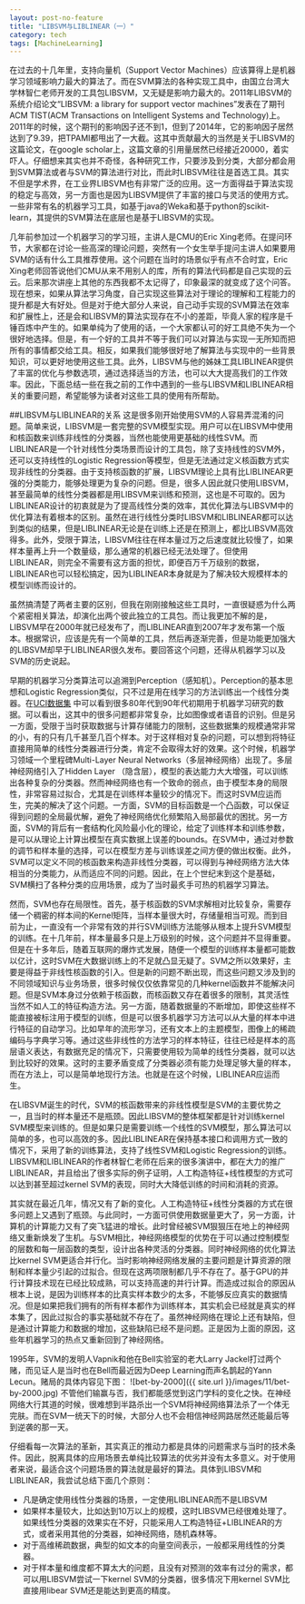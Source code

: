```yaml
---
layout: post-no-feature
title: "LIBSVM与LIBLINEAR（一）"
category: tech
tags: [MachineLearning]
---
```


在过去的十几年里，支持向量机（Support Vector Machines）应该算得上是机器学习领域影响力最大的算法了。而在SVM算法的各种实现工具中，由国立台湾大学林智仁老师开发的工具包LIBSVM，又无疑是影响力最大的。2011年LIBSVM的系统介绍论文“LIBSVM: a library for support vector machines”发表在了期刊ACM TIST(ACM Transactions on Intelligent Systems and Technology)上。2011年的时候，这个期刊的影响因子还不到1，但到了2014年，它的影响因子居然达到了9.39，把TPAMI都甩出了一大截。这其中贡献最大的当然是关于LIBSVM的这篇论文，在google scholar上，这篇文章的引用量居然已经接近20000，着实吓人。仔细想来其实也并不奇怪，各种研究工作，只要涉及到分类，大部分都会用到SVM算法或者与SVM的算法进行对比，而此时LIBSVM往往是首选工具。其实不但是学术界，在工业界LIBSVM也有非常广泛的应用。这一方面得益于算法实现的稳定与高效，另一方面也是因为LIBSVM提供了丰富的接口与灵活的使用方式。一些非常有名的机器学习工具，如基于java的Weka和基于python的scikit-learn，其提供的SVM算法在底层也是基于LIBSVM的实现。

几年前参加过一个机器学习的学习班，主讲人是CMU的Eric Xing老师。在提问环节，大家都在讨论一些高深的理论问题，突然有一个女生举手提问主讲人如果要用SVM的话有什么工具推荐使用。这个问题在当时的场景似乎有点不合时宜，Eric Xing老师回答说他们CMU从来不用别人的库，所有的算法代码都是自己实现的云云。后来那次讲座上其他的东西我都不太记得了，印象最深的就变成了这个问答。现在想来，如果从算法学习角度，自己实现这些算法对于理论的理解和工程能力的提升都是大有好处。但是对于绝大部分人来说，自己动手实现的SVM算法在效率和扩展性上，还是会和LIBSVM的算法实现存在不小的差距，毕竟人家的程序是千锤百炼中产生的。如果单纯为了使用的话，一个大家都认可的好工具绝不失为一个很好地选择。但是，有一个好的工具并不等于我们可以对算法与实现一无所知而把所有的事情都交给工具。相反，如果我们能够很好地了解算法与实现中的一些背景知识，可以更好地使用这些工具。此外，LIBSVM与他的姊妹工具LIBLINEAR提供了丰富的优化与参数选项，通过选择适当的方法，也可以大大提高我们的工作效率。因此，下面总结一些在我之前的工作中遇到的一些与LIBSVM和LIBLINEAR相关的重要问题，希望能够为读者对这些工具的使用有所帮助。

##LIBSVM与LIBLINEAR的关系
这是很多刚开始使用SVM的人容易弄混淆的问题。简单来说，LIBSVM是一套完整的SVM模型实现。用户可以在LIBSVM中使用和核函数来训练非线性的分类器，当然也能使用更基础的线性SVM。而LIBLINEAR是一个针对线性分类场景而设计的工具包，除了支持线性的SVM外，还可以支持线性的Logistic Regression等模型，但是无法通过定义核函数方式实现非线性的分类器。由于支持核函数的扩展，LIBSVM理论上具有比LIBLINEAR更强的分类能力，能够处理更为复杂的问题。但是，很多人因此就只使用LIBSVM，甚至最简单的线性分类器都是用LIBSVM来训练和预测，这也是不可取的。因为LIBLINEAR设计的初衷就是为了提高线性分类的效率，其优化算法与LIBSVM中的优化算法有着根本的区别。虽然在进行线性分类时LIBSVM和LIBLINEAR都可以达到类似的结果，但是LIBLINEAR无论是在训练上还是在预测上，都比LIBSVM高效得多。此外，受限于算法，LIBSVM往往在样本量过万之后速度就比较慢了，如果样本量再上升一个数量级，那么通常的机器已经无法处理了。但使用LIBLINEAR，则完全不需要有这方面的担忧，即便百万千万级别的数据，LIBLINEAR也可以轻松搞定，因为LIBLINEAR本身就是为了解决较大规模样本的模型训练而设计的。

虽然搞清楚了两者主要的区别，但我在刚刚接触这些工具时，一直很疑惑为什么两个紧密相关算法，却演化出两个彼此独立的工具包。而让我更加不解的是，LIBSVM早在2000年就已经发布了，而LIBLINEAR直到2007年才发布第一个版本。根据常识，应该是先有一个简单的工具，然后再逐渐完善，但是功能更加强大的LIBSVM却早于LIBLINEAR很久发布。要回答这个问题，还得从机器学习以及SVM的历史说起。

早期的机器学习分类算法可以追溯到Perception（感知机）。Perception的基本思想和Logistic Regression类似，只不过是用在线学习的方法训练出一个线性分类器。在[UCI数据集](https://archive.ics.uci.edu/ml/datasets.html) 中可以看到很多80年代到90年代初期用于机器学习研究的数据。可以看出，这其中的很多问题都非常复杂，比如图像或者语音的识别。但是另一方面，受限于当时获取数据与计算存储能力的限制，这些数据集的规模通常非常的小，有的只有几千甚至几百个样本。对于这样相对复杂的问题，可以想到将特征直接用简单的线性分类器进行分类，肯定不会取得太好的效果。这个时候，机器学习领域一个里程碑Multi-Layer Neural Networks（多层神经网络）出现了。多层神经网络引入了Hidden Layer （隐含层），模型的表达能力大大增强，可以训练出各种复杂的分类器。然而神经网络也有一个致命的弱点，由于模型本身的局限性，非常容易过拟合，尤其是在训练样本量较少的情况下。而这时SVM应运而生，完美的解决了这个问题。一方面，SVM的目标函数是一个凸函数，可以保证得到问题的全局最优解，避免了神经网络优化频繁陷入局部最优的困扰。另一方面，SVM的背后有一套结构化风险最小化的理论，给定了训练样本和训练参数，是可以从理论上计算出模型在真实数据上误差的bounds。在SVM中，通过对参数的调节和样本量的选择，可以在模型方差与训练误差之间方便的做出权衡。此外，SVM可以定义不同的核函数来构造非线性分类器，可以得到与神经网络方法大体相当的分类能力，从而适应不同的问题。因此，在上个世纪末到这个是基础，SVM横扫了各种分类的应用场景，成为了当时最炙手可热的机器学习算法。

然而，SVM也存在局限性。首先，基于核函数的SVM求解相对比较复杂，需要存储一个稠密的样本间的Kernel矩阵，当样本量很大时，存储量相当可观。而到目前为止，一直没有一个非常有效的并行SVM训练方法能够从根本上提升SVM模型的训练。在十几年前，样本量最多只是上万级别的时候，这个问题并不显得重要。但是在十多年后，随着互联网的爆炸式发展，随便一个模型的训练样本量都可能数以亿计，这时SVM在大数据训练上的不足就凸显无疑了。SVM之所以效果好，主要是得益于非线性核函数的引入。但是新的问题不断出现，而这些问题又涉及到的不同领域知识与业务场景，很多时候仅仅依靠常见的几种kernel函数并不能解决问题。但是SVM本身过分依赖于核函数，而核函数又存在着很多的限制，其灵活性当然不如人工的特征构造方法。另一方面，随着数据量的不断增加，即使这些样不能直接被标注用于模型的训练，但是可以很多机器学习方法可以从大量的样本中进行特征的自动学习。比如早年的流形学习，还有文本上的主题模型，图像上的稀疏编码与字典学习等。通过这些非线性的方法学习的样本特征，往往已经是样本的高层语义表达，有数据充足的情况下，只需要使用较为简单的线性分类器，就可以达到比较好的效果。这时的主要矛盾变成了分类器必须有能力处理足够大量的样本，而在方法上，可以是简单地现行方法。也就是在这个时候，LIBLINEAR应运而生。

在LIBSVM诞生的时代，SVM的核函数带来的非线性模型是SVM的主要优势之一，且当时的样本量还不是瓶颈。因此LIBSVM的整体框架都是针对训练kernel SVM模型来训练的。但是如果只是需要训练一个线性的SVM模型，那么算法可以简单的多，也可以高效的多。因此LIBLINEAR在保持基本接口和调用方式一致的情况下，采用了新的训练算法，支持了线性SVM和Logistic Regression的训练。LIBSVM和LIBLINEAR的作者林智仁老师在后来的很多演讲中，都在大力的推广LIBLINEAR，并且给出了很多实际的例子证明，人工构造特征+线性模型的方式可以达到甚至超过kernel SVM的表现，同时大大降低训练的时间和消耗的资源。

其实就在最近几年，情况又有了新的变化。人工构造特征+线性分类器的方式在很多问题上又遇到了瓶颈。与此同时，一方面可供使用数据量更大了，另一方面，计算机的计算能力又有了突飞猛进的增长。此时曾经被SVM狠狠压在地上的神经网络又重新焕发了生机。与SVM相比，神经网络模型的优势在于可以通过控制模型的层数和每一层函数的类型，设计出各种灵活的分类器。同时神经网络的优化算法比kernel SVM更适合并行化。当时影响神经网络发展的主要问题是计算资源的限制和样本量少引起的过拟合。但现在这两项限制都几乎不存在了。基于GPU的并行计算技术现在已经比较成熟，可以支持高速的并行计算。而造成过拟合的原因从根本上说，是因为训练样本的比真实样本数少的太多，不能够反应真实的数据情况。但是如果把我们拥有的所有样本都作为训练样本，其实机会已经就是真实的样本集了，因此过拟合的事实基础就不存在了。虽然神经网络在理论上还有缺陷，但是通过计算能力和数据的增加，这些缺陷已经不是问题。正是因为上面的原因，这些年机器学习的热点又重新回到了神经网络。

1995年，SVM的发明人Vapnik和他在Bell实验室的老大Larry Jackel打过两个赌，而见证人是当时也在Bell而最近因为Deep Learning而声名鹊起的Yann Lecun。赌局的具体内容见下图：
![bet-by-2000]({{ site.url }}/images/11/bet-by-2000.jpg)
不管他们输赢与否，我们都能感觉到这门学科的变化之快。在神经网络大行其道的时候，很难想到半路杀出一个SVM将神经网络算法杀了一个体无完肤。而在SVM一统天下的时候，大部分人也不会相信神经网路居然还能最后等到逆袭的那一天。

仔细看每一次算法的革新，其实真正的推动力都是具体的问题需求与当时的技术条件。因此，脱离具体的应用场景去单纯比较算法的优劣并没有太多意义。对于使用者来说，最适合这个问题场景的算法就是最好的算法。具体到LIBSVM和LIBLINEAR，我尝试总结下面几个原则：

*	凡是确定使用线性分类器的场景，一定使用LIBLINEAR而不是LIBSVM
*	如果样本量较大，比如达到10万以上的规模，这时LIBSVM已经很难处理了。如果线性分类器的效果实在不好，只能采用人工构造特征+LIBLINEAR的方式，或者采用其他的分类器，如神经网络，随机森林等。
*	对于高维稀疏数据，典型的如文本的向量空间表示，一般都采用线性的分类器。
*	对于样本量和维度都不算太大的问题，且没有对预测的效率有过分的需求，都可以用LIBSVM尝试一下kernel SVM的分类器，很多情况下用kernel SVM比直接用libear SVM还是能达到更高的精度。
  
